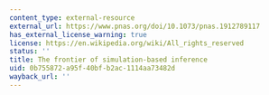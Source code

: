 ```yaml
---
content_type: external-resource
external_url: https://www.pnas.org/doi/10.1073/pnas.1912789117
has_external_license_warning: true
license: https://en.wikipedia.org/wiki/All_rights_reserved
status: ''
title: The frontier of simulation-based inference
uid: 0b755872-a95f-40bf-b2ac-1114aa73482d
wayback_url: ''
---
```

